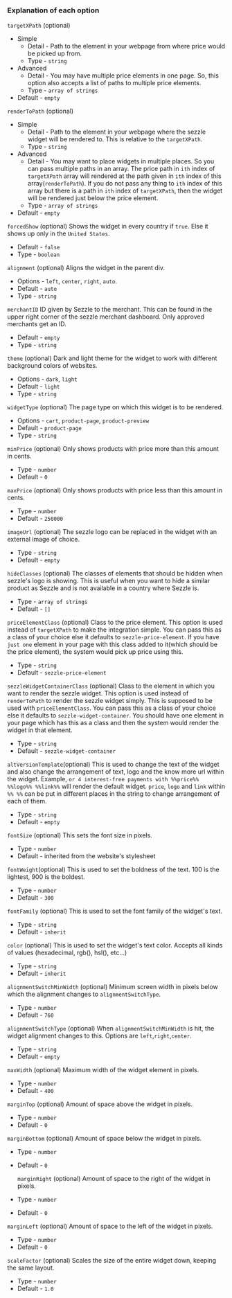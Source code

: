 ### Explanation of each option
  `targetXPath` (optional)
  * Simple
    * Detail - Path to the element in your webpage from where price would be picked up from.
    * Type - `string`
  * Advanced
    * Detail - You may have multiple price elements in one page. So, this option also accepts a list of paths to multiple price elements.
    * Type - `array of strings`
  * Default - `empty`

  `renderToPath` (optional)
  * Simple
    * Detail - Path to the element in your webpage where the sezzle widget will be rendered to. This is relative to the `targetXPath`.
    * Type - `string`
  * Advanced
    * Detail - You may want to place widgets in multiple places. So you can pass multiple paths in an array. The price path in `ith` index of `targetXPath` array will rendered at the path given in `ith` index of this array(`renderToPath`). If you do not pass any thing to `ith` index of this array but there is a path in `ith` index of `targetXPath`, then the widget will be rendered just below the price element.
    * Type - `array of strings`
  * Default - `empty`

  `forcedShow` (optional)
  Shows the widget in every country if `true`. Else it shows up only in the `United States`.
  * Default - `false`
  * Type - `boolean`

  `alignment` (optional)
  Aligns the widget in the parent div.
  * Options - `left`, `center`, `right`, `auto`.
  * Default - `auto`
  * Type - `string`

  `merchantID`
  ID given by Sezzle to the merchant. This can be found in the upper right corner of the sezzle merchant dashboard. Only approved merchants get an ID.
  * Default - `empty`
  * Type - `string`

  `theme` (optional)
  Dark and light theme for the widget to work with different background colors of websites.
  * Options - `dark`, `light`
  * Default - `light`
  * Type - `string`

  `widgetType` (optional)
  The page type on which this widget is to be rendered.
  * Options - `cart`, `product-page`, `product-preview`
  * Default - `product-page`
  * Type - `string`

  `minPrice` (optional)
  Only shows products with price more than this amount in cents.
  * Type - `number`
  * Default - `0`

  `maxPrice` (optional)
  Only shows products with price less than this amount in cents.
  * Type - `number`
  * Default - `250000`

  `imageUrl` (optional)
  The sezzle logo can be replaced in the widget with an external image of choice.
  * Type - `string`
  * Default - `empty`

  `hideClasses` (optional)
  The classes of elements that should be hidden when sezzle's logo is showing. This is useful when you want to hide a similar product as Sezzle and is not available in a country where Sezzle is.
  * Type - `array of strings`
  * Default - `[]`

  `priceElementClass` (optional)
  Class to the price element. This option is used instead of `targetXPath` to make the integration simple. You can pass this as a class of your choice else it defaults to `sezzle-price-element`. If you have `just one` element in your page with this class added to it(which should be the price element), the system would pick up price using this.
  * Type - `string`
  * Default - `sezzle-price-element`

  `sezzleWidgetContainerClass` (optional)
  Class to the element in which you want to render the sezzle widget. This option is used instead of `renderToPath` to render the sezzle widget simply. This is supposed to be used with `priceElementClass`. You can pass this as a class of your choice else it defaults to `sezzle-widget-container`. You should have one element in your page which has this as a class and then the system would render the widget in that element.
  * Type - `string`
  * Default - `sezzle-widget-container`

  `altVersionTemplate`(optional)
  This is used to change the text of the widget and also change the arrangement of text, logo and the know more url within the widget. Example, `or 4 interest-free payments with %%price%% %%logo%% %%link%%` will render the default widget. `price`, `logo` and `link` within `%% %%` can be put in different places in the string to change arrangement of each of them.
  * Type - `string`
  * Default - `empty`

`fontSize` (optional)
This sets the font size in pixels.
  * Type - `number`
  * Default - inherited from the website's stylesheet

`fontWeight`(optional)
This is used to set the boldness of the text. 100 is the lightest, 900 is the boldest.
  * Type - `number`
  * Default - `300`

`fontFamily` (optional)
This is used to set the font family of the widget's text.
  * Type - `string`
  * Default - `inherit`

`color` (optional)
This is used to set the widget's text color. Accepts all kinds of values (hexadecimal, rgb(), hsl(), etc...)
  * Type - `string`
  * Default - `inherit`

`alignmentSwitchMinWidth` (optional)
Minimum screen width in pixels below which the alignment changes to `alignmentSwitchType`.
  * Type - `number`
  * Default - `760`

`alignmentSwitchType` (optional)
When `alignmentSwitchMinWidth` is hit, the widget alignment changes to this. Options are `left`,`right`,`center`.
  * Type - `string`
  * Default - `empty`

`maxWidth` (optional)
Maximum width of the widget element in pixels.
  * Type - `number`
  * Default - `400`

  `marginTop` (optional)
Amount of space above the widget in pixels.
  * Type - `number`
  * Default - `0`

  `marginBottom` (optional)
Amount of space below the widget in pixels.
  * Type - `number`
  * Default - `0`

	`marginRight` (optional)
Amount of space to the right of the widget in pixels.
  * Type - `number`
  * Default - `0`

  `marginLeft` (optional)
Amount of space to the left of the widget in pixels.
  * Type - `number`
  * Default - `0`

  `scaleFactor` (optional)
Scales the size of the entire widget down, keeping the same layout.
  * Type - `number`
  * Default - `1.0`
